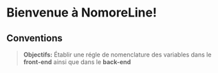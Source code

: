 Bienvenue à NomoreLine!
=======================

Conventions
-------------

>**Objectifs:**
>  Établir une régle de nomenclature des variables dans le **front-end** ainsi que dans le **back-end**
